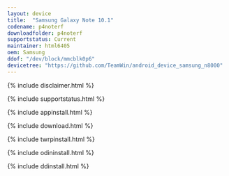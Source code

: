 ```yaml
---
layout: device
title:  "Samsung Galaxy Note 10.1"
codename: p4noterf
downloadfolder: p4noterf
supportstatus: Current
maintainer: html6405
oem: Samsung
ddof: "/dev/block/mmcblk0p6"
devicetree: "https://github.com/TeamWin/android_device_samsung_n8000"
---
```


{% include disclaimer.html %}

{% include supportstatus.html %}

{% include appinstall.html %}

{% include download.html %}

{% include twrpinstall.html %}

{% include odininstall.html %}

{% include ddinstall.html %}
